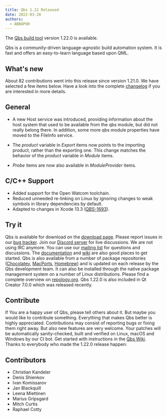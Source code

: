 ```yaml
---
title: Qbs 1.22 Released
date: 2022-03-28
authors:
  - ABBAPOH
---
```


The [Qbs build tool](http://qbs.io) version 1.22.0 is available.

Qbs is a community-driven language-agnostic build automation system. It is fast
and offers an easy-to-learn language based upon QML.

## What's new

About 82 contributions went into this release since version 1.21.0. We have
selected a few items below. Have a look into the complete
[changelog](https://code.qt.io/cgit/qbs/qbs.git/tree/changelogs/changes-1.22.0.md)
if you are interested in more details.

<!-- more -->

## General

* A new Host service was introduced, providing information about the host system that
used to be available from the qbs module, but did not really belong there. In addition, some more
qbs module properties have moved to the FileInfo service.

* The *product* variable in *Export* items now points to the importing product, rather than
the exporting one. This change matches the behavior of the *product* variable in *Module* items.

* *Probe* items are now also available in *ModuleProvider* items.

## C/C++ Support

* Added support for the Open Watcom toolchain.
* Reduced unneeded re-linking on Linux by ignoring changes to weak symbols in library
  dependencies by default.
* Adapted to changes in Xcode 13.3 ([QBS-1693](https://bugreports.qt.io/browse/QBS-1693)).

## Try it

Qbs is available for download on the [download
page](https://download.qt.io/official_releases/qbs/1.22.0). Please
report issues in our [bug tracker](https://bugreports.qt.io/browse/QBS/). Join our [Discord
server](https://discord.gg/zhMHvC5GNa) for live discussions. We are not
using IRC anymore. You can use our [mailing list](https://lists.qt-project.org/mailman/listinfo/qbs)
for questions and discussions. The [documentation](https://doc.qt.io/qbs/index.html)
and [wiki](https://wiki.qt.io/Qbs) are also good places to get started.
Qbs is also available from a number of package repositories
([Chocolatey](https://chocolatey.org/packages/qbs),
[MacPorts](https://www.macports.org/ports.php?by=name&substr=qbs),
[Homebrew](https://formulae.brew.sh/formula/qbs)) and is updated on each
release by the Qbs development team. It can also be installed through
the native package management system on a number of Linux distributions.
Please find a complete overview on
[repology.org](https://repology.org/project/qbs/versions).
Qbs 1.22.0 is also included in Qt Creator 7.0.0 which was released recently.

## Contribute

If You are a happy user of Qbs, please tell others about it. But maybe you would
like to contribute something. Everything that makes Qbs better is highly
appreciated. Contributions may consist of reporting bugs or fixing them right
away. But also new features are very welcome. Your patches will be automatically
sanity-checked, built and verified on Linux, macOS and Windows by our CI bot.
Get started with instructions in the [Qbs Wiki](https://wiki.qt.io/Qbs).
Thanks to everybody who made the 1.22.0 release happen:

## Contributors
* Christian Kandeler
* Denis Shienkov
* Ivan Komissarov
* Jan Blackquill
* Leena Miettinen
* Marius Gripsgard
* Mitch Curtis
* Raphael Cotty
